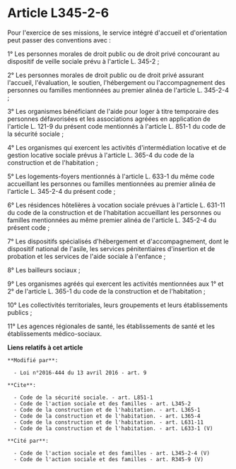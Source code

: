 # Article L345-2-6

Pour l'exercice de ses missions, le service intégré d'accueil et d'orientation peut passer des conventions avec : 

1° Les personnes morales de droit public ou de droit privé concourant au dispositif de veille sociale prévu à l'article L.
345-2 ; 

2° Les personnes morales de droit public ou de droit privé assurant l'accueil, l'évaluation, le soutien, l'hébergement ou
l'accompagnement des personnes ou familles mentionnées au premier alinéa de l'article L. 345-2-4 ; 

3° Les organismes bénéficiant de l'aide pour loger à titre temporaire des personnes défavorisées et les associations agréées
en application de l'article L. 121-9 du présent code mentionnés à l'article L. 851-1 du code de la sécurité sociale ; 

4° Les organismes qui exercent les activités d'intermédiation locative et de gestion locative sociale prévus à l'article L.
365-4 du code de la construction et de l'habitation ; 

5° Les logements-foyers mentionnés à l'article L. 633-1 du même code accueillant les personnes ou familles mentionnées au
premier alinéa de l'article L. 345-2-4 du présent code ; 

6° Les résidences hôtelières à vocation sociale prévues à l'article L. 631-11 du code de la construction et de l'habitation
accueillant les personnes ou familles mentionnées au même premier alinéa de l'article L. 345-2-4 du présent code ; 

7° Les dispositifs spécialisés d'hébergement et d'accompagnement, dont le dispositif national de l'asile, les services
pénitentiaires d'insertion et de probation et les services de l'aide sociale à l'enfance ; 

8° Les bailleurs sociaux ; 

9° Les organismes agréés qui exercent les activités mentionnées aux 1° et 2° de l'article L. 365-1 du code de la construction
et de l'habitation ; 

10° Les collectivités territoriales, leurs groupements et leurs établissements publics ; 

11° Les agences régionales de santé, les établissements de santé et les établissements médico-sociaux.

**Liens relatifs à cet article**

	**Modifié par**:

	  - Loi n°2016-444 du 13 avril 2016 - art. 9

	**Cite**:

	  - Code de la sécurité sociale. - art. L851-1
	  - Code de l'action sociale et des familles - art. L345-2
	  - Code de la construction et de l'habitation. - art. L365-1
	  - Code de la construction et de l'habitation. - art. L365-4
	  - Code de la construction et de l'habitation. - art. L631-11
	  - Code de la construction et de l'habitation. - art. L633-1 (V)

	**Cité par**:

	  - Code de l'action sociale et des familles - art. L345-2-4 (V)
	  - Code de l'action sociale et des familles - art. R345-9 (V)
